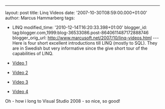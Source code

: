 ---
layout: post
title: Linq Videos
date: '2007-10-30T08:59:00.000+01:00'
author: Marcus Hammarberg
tags:
  - LINQ
modified_time: '2010-12-14T16:20:33.398+01:00'
blogger_id: tag:blogger.com,1999:blog-36533086.post-8640611487172888746
blogger_orig_url: http://www.marcusoft.net/2007/10/linq-videos.html ---
Here is four short excellent introductions till <span
id="SPELLING_ERROR_0" class="blsp-spelling-error">LINQ (mostly to
SQL).
They are in Swedish but very informative since the give short tour of
the capabilities of LINQ.

-   [Video
    1](http://blogs.msdn.com/johanl/archive/2007/10/29/linq-video-1-av-3.aspx)
-   [Video
    2](http://blogs.msdn.com/johanl/archive/2007/10/29/linq-to-sql-video-2-av-3.aspx)
-   [Video
    3](http://blogs.msdn.com/johanl/archive/2007/10/29/linq-to-sql-video-3-av-3.aspx)
-   [Video
    4](http://blogs.msdn.com/johanl/archive/2007/10/29/linq-to-sql-video-4-av-3.aspx)

Oh - how i long to Visual Studio 2008 - so nice, so good!
